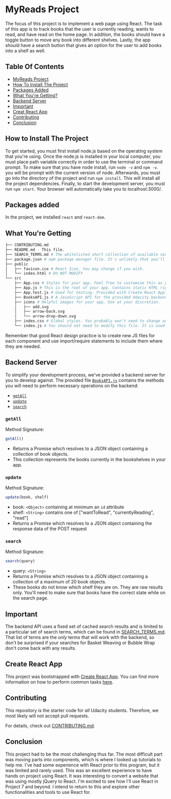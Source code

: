 # MyReads Project

The focus of this project is to implement a web page using React. The task of this app is to track books that the user is currently reading, wants to read, and have read on the home page. In addition, the books should have a toggle button to move any book into different shelves. Lastly, the app should have a search button that gives an option for the user to add books into a shelf as well.

## Table Of Contents

* [MyReads Project](#myreads-project)
* [How To Install The Project](#how-to-install-the-project)
* [Packages Added](#packages-added)
* [What You're Getting?](#what-you're-getting)
* [Backend Server](#backend-server)
* [Important](#important)
* [Creat React App](#create-react-app)
* [Contributing](#contributing)
* [Conclusion](#conclusion)

## How to Install The Project

To get started, you must first install node.js based on the operating system that you're using. Once the node.js is installed in your local computer, you must place path variable correctly in order to use the terminal or command prompt. To make sure that you have node install, run `node -v` and `npm -v`. you will be prompt with the current version of node. Afterwards, you must go into the directory of the project and run  `npm install`. This will install all the project dependencies. Finally, to start the development server, you must run `npm start`. Your browser will automatically take you to localhost:3000/.

## Packages added

In the project, we installed `react` and `react-dom`.

## What You're Getting
```bash
├── CONTRIBUTING.md
├── README.md - This file.
├── SEARCH_TERMS.md # The whitelisted short collection of available search terms for you to use with your app.
├── package.json # npm package manager file. It's unlikely that you'll need to modify this.
├── public
│   ├── favicon.ico # React Icon, You may change if you wish.
│   └── index.html # DO NOT MODIFY
└── src
    ├── App.css # Styles for your app. Feel free to customize this as you desire.
    ├── App.js # This is the root of your app. Contains static HTML right now.
    ├── App.test.js # Used for testing. Provided with Create React App. Testing is encouraged, but not required.
    ├── BooksAPI.js # A JavaScript API for the provided Udacity backend. Instructions for the methods are below.
    ├── icons # Helpful images for your app. Use at your discretion.
    │   ├── add.svg
    │   ├── arrow-back.svg
    │   └── arrow-drop-down.svg
    ├── index.css # Global styles. You probably won't need to change anything here.
    └── index.js # You should not need to modify this file. It is used for DOM rendering only.
```

Remember that good React design practice is to create new JS files for each component and use import/require statements to include them where they are needed.

## Backend Server

To simplify your development process, we've provided a backend server for you to develop against. The provided file [`BooksAPI.js`](src/BooksAPI.js) contains the methods you will need to perform necessary operations on the backend:

* [`getAll`](#getall)
* [`update`](#update)
* [`search`](#search)

### `getAll`

Method Signature:

```js
getAll()
```

* Returns a Promise which resolves to a JSON object containing a collection of book objects.
* This collection represents the books currently in the bookshelves in your app.

### `update`

Method Signature:

```js
update(book, shelf)
```

* book: `<Object>` containing at minimum an `id` attribute
* shelf: `<String>` contains one of ["wantToRead", "currentlyReading", "read"]  
* Returns a Promise which resolves to a JSON object containing the response data of the POST request

### `search`

Method Signature:

```js
search(query)
```

* query: `<String>`
* Returns a Promise which resolves to a JSON object containing a collection of a maximum of 20 book objects.
* These books do not know which shelf they are on. They are raw results only. You'll need to make sure that books have the correct state while on the search page.

## Important
The backend API uses a fixed set of cached search results and is limited to a particular set of search terms, which can be found in [SEARCH_TERMS.md](SEARCH_TERMS.md). That list of terms are the _only_ terms that will work with the backend, so don't be surprised if your searches for Basket Weaving or Bubble Wrap don't come back with any results.

## Create React App

This project was bootstrapped with [Create React App](https://github.com/facebookincubator/create-react-app). You can find more information on how to perform common tasks [here](https://github.com/facebookincubator/create-react-app/blob/master/packages/react-scripts/template/README.md).

## Contributing

This repository is the starter code for _all_ Udacity students. Therefore, we most likely will not accept pull requests.

For details, check out [CONTRIBUTING.md](CONTRIBUTING.md).


## Conclusion
This project had to be the most challenging thus far. The most difficult part was moving parts into components, which is where I looked up tutorials to help me. I've had some experience with React prior to this program, but it was limited and rarely used. This was an excellent experience to have hands on project using React. It was interesting to convert a website that was using mostly jQuery to React. I'm excited to see how I'll use React in Project 7 and beyond. I intend to return to this and explore other functionalities and tools to use React for. 
